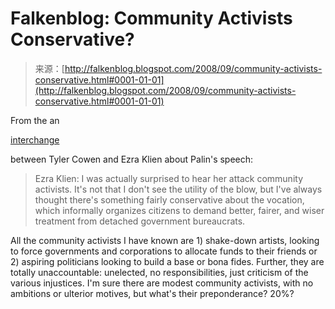 <!--yml
category: 未分类
date: 2024-05-12 22:59:50
-->

# Falkenblog: Community Activists Conservative?

> 来源：[http://falkenblog.blogspot.com/2008/09/community-activists-conservative.html#0001-01-01](http://falkenblog.blogspot.com/2008/09/community-activists-conservative.html#0001-01-01)

From the an

[interchange](http://nymag.com/daily/intel/2008/09/tyler_cowen_and_ezra_klein_on_palin8217s_speech_and_what_obama_and_mccain_would_each_accomplish_or_not_as_president.html)

between Tyler Cowen and Ezra Klien about Palin's speech:

> Ezra Klien: I was actually surprised to hear her attack community activists. It's not that I don't see the utility of the blow, but I've always thought there's something fairly conservative about the vocation, which informally organizes citizens to demand better, fairer, and wiser treatment from detached government bureaucrats.

All the community activists I have known are 1) shake-down artists, looking to force governments and corporations to allocate funds to their friends or 2) aspiring politicians looking to build a base or bona fides. Further, they are totally unaccountable: unelected, no responsibilities, just criticism of the various injustices. I'm sure there are modest community activists, with no ambitions or ulterior motives, but what's their preponderance? 20%?